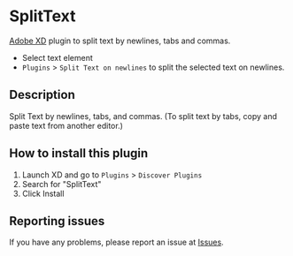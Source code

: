# SplitText

[Adobe XD](https://www.adobe.com/products/xd.html) plugin to split text by newlines, tabs and commas.

- Select text element
- `Plugins` > `Split Text on newlines` to split the selected text on newlines.

## Description
Split Text by newlines, tabs, and commas.
(To split text by tabs, copy and paste text from another editor.)

## How to install this plugin

1. Launch XD and go to `Plugins` > `Discover Plugins`
2. Search for "SplitText"
3. Click Install

## Reporting issues
If you have any problems, please report an issue at [Issues](https://github.com/yoshikinoko/SplitText/issues).
